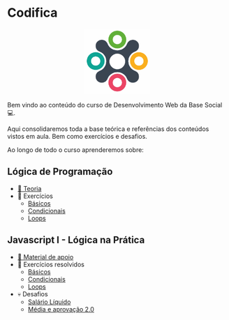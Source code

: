 # Codifica

<P align="center">
    <img src="assets/logo_base_social.jpg" width=150>
</p>

Bem vindo ao conteúdo do curso de Desenvolvimento Web da Base Social 💻.

Aqui consolidaremos toda a base teórica e referências dos conteúdos vistos em aula. Bem como exercícios e desafios.

Ao longo de todo o curso aprenderemos sobre:

## Lógica de Programação
* [📖 Teoria](0_logica_de_programacao/README.md)
* 💪 Exercícios
    * [Básicos](0_logica_de_programacao/exercicios/basicos.md)
    * [Condicionais](0_logica_de_programacao/exercicios/condicionais.md)
    * [Loops](0_logica_de_programacao/exercicios/loops.md)

## Javascript I - Lógica na Prática
* [📝 Material de apoio](1_javascript_1/README.md)
* 💪 Exercícios resolvidos
    * [Básicos](1_javascript_1/exercicios/basicos.md)
    * [Condicionais](1_javascript_1/exercicios/condicionais.md)
    * [Loops](1_javascript_1/exercicios/loops.md)
* 💀 Desafios
    * [Salário Líquido](1_javascript_1/desafios/resolucoes/salario_liquido.md)
    * [Média e aprovação 2.0](1_javascript_1/desafios/media_e_aprovacao_v2.md)

<!-- * [HTML](2_html/README.md) -->
<!-- * [CSS](3_css/README.md) -->
<!-- * [Javascript II](4_javascript_2/README.md) -->
<!-- * [Github](4_github/README.md) -->
